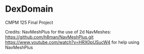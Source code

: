 # DexDomain
CMPM 125 Final Project

Credits:
NavMeshPlus for the use of 2d NavMeshes: https://github.com/h8man/NavMeshPlus.git
https://www.youtube.com/watch?v=HRX0pUSucW4 for help using NavMeshPlus